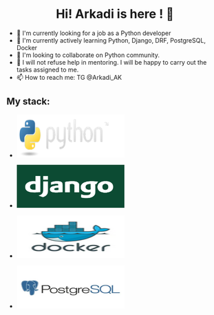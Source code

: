 <h1 align="center"> Hi! Arkadi is here ! 👋 </h1>



- 🔭 I'm currently looking for a job as a Python developer
- 🌱 I'm currently actively learning Python, Django, DRF, PostgreSQL, Docker
- 👯 I'm looking to collaborate on Python community.
- 🤔 I will not refuse help in mentoring. I will be happy to carry out the tasks assigned to me.
- 📫 How to reach me: TG @Arkadi_AK

<h2>My stack:</h2>

* <img src="https://github.com/Arkadi-AK/arkadi-ak/blob/main/images/python-logo.png" width="250px" height="100px"/></p>
* <img src="https://github.com/Arkadi-AK/arkadi-ak/blob/main/images/Django.PNG" width="250px" height="100px"/></p>
* <img src="https://github.com/Arkadi-AK/arkadi-ak/blob/main/images/logo_docker.PNG" width="250px" height="100px"/></p>
* <img src="https://github.com/Arkadi-AK/arkadi-ak/blob/main/images/logo_postgres.PNG" width="250px" height="100px"/></p>
